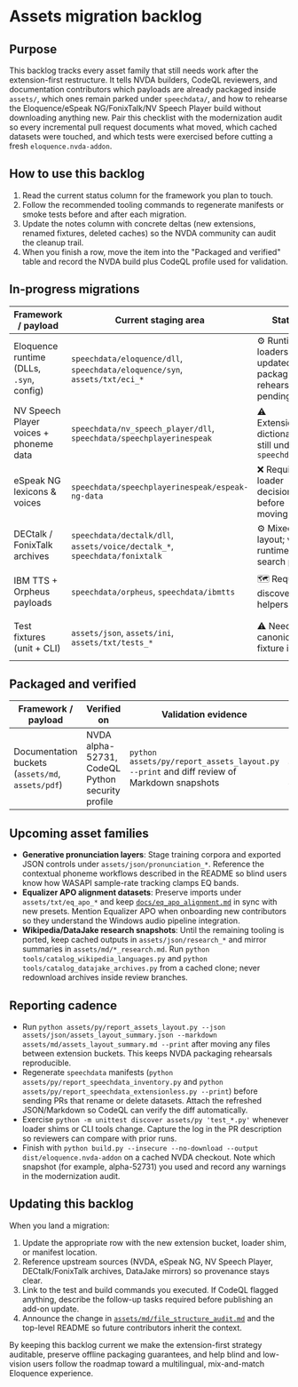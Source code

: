 # Assets migration backlog

## Purpose
This backlog tracks every asset family that still needs work after the extension-first restructure. It tells NVDA builders, CodeQL reviewers, and documentation contributors which payloads are already packaged inside `assets/`, which ones remain parked under `speechdata/`, and how to rehearse the Eloquence/eSpeak NG/FonixTalk/NV Speech Player build without downloading anything new. Pair this checklist with the modernization audit so every incremental pull request documents what moved, which cached datasets were touched, and which tests were exercised before cutting a fresh `eloquence.nvda-addon`.

## How to use this backlog
1. Read the current status column for the framework you plan to touch.
2. Follow the recommended tooling commands to regenerate manifests or smoke tests before and after each migration.
3. Update the notes column with concrete deltas (new extensions, renamed fixtures, deleted caches) so the NVDA community can audit the cleanup trail.
4. When you finish a row, move the item into the "Packaged and verified" table and record the NVDA build plus CodeQL profile used for validation.

## In-progress migrations
| Framework / payload | Current staging area | Status | Next verification steps | Notes |
| --- | --- | --- | --- | --- |
| Eloquence runtime (DLLs, `.syn`, config) | `speechdata/eloquence/dll`, `speechdata/eloquence/syn`, `assets/txt/eci_*` | ⚙️ Runtime loaders updated, packaging rehearsal pending | `python -m unittest discover assets/py 'test_*.py'` then `python build.py --insecure --no-download --output dist/eloquence.nvda-addon` on NVDA alpha-52731 | Ensure [`assets/py/resource_paths.py`](../py/resource_paths.py) exposes every architecture probe before cutting new test builds. |
| NV Speech Player voices + phoneme data | `speechdata/nv_speech_player/dll`, `speechdata/speechplayerinespeak` | ⚠️ Extensionless dictionaries still under `speechdata/` | `python assets/py/report_speechdata_extensionless.py --print` to confirm recommended suffixes; update loaders once `.dict` aliases are safe | Document whether NV Speech Player expects legacy names; mirror the findings in [`assets/md/speechdata_extensionless_inventory.md`](speechdata_extensionless_inventory.md). |
| eSpeak NG lexicons & voices | `speechdata/speechplayerinespeak/espeak-ng-data` | ❌ Requires loader decisions before moving | After experimenting with suffixes, rerun `python assets/py/report_speechdata_inventory.py` and refresh [`assets/md/speechdata_manifest.md`](speechdata_manifest.md) | Coordinate with upstream [eSpeak NG](https://github.com/espeak-ng/espeak-ng) docs to keep IPA tables untouched until shims exist. |
| DECtalk / FonixTalk archives | `speechdata/dectalk/dll`, `assets/voice/dectalk_*`, `speechdata/fonixtalk` | ⚙️ Mixed layout; verify runtime search paths | `python -m unittest discover assets/py 'test_*dectalk*.py'` (to be authored) and capture CodeQL findings before moving archives | Check DataJake provenance when promoting new `.syn` templates; record sources in `assets/md/README.md`. |
| IBM TTS + Orpheus payloads | `speechdata/orpheus`, `speechdata/ibmtts` | 🗺️ Requires discovery helpers | Sketch loader hooks in `assets/py/resource_paths.py`, then stage manifests via `python assets/py/report_speechdata_inventory.py` | Align with [NV Speech Player](https://github.com/nvaccess/NVSpeechPlayer) expectations for multi-voice packages before merging. |
| Test fixtures (unit + CLI) | `assets/json`, `assets/ini`, `assets/txt/tests_*` | ⚠️ Need canonical fixture index | Extend this backlog with a `tests` section once fixture taxonomy settles; ensure `python -m unittest discover assets/py 'test_*.py'` covers every path | Keep cached NVDA manifests (`assets/ini/manifest.ini`) immutable; document overrides explicitly. |

## Packaged and verified
| Framework / payload | Verified on | Validation evidence | Follow-up |
| --- | --- | --- | --- |
| Documentation buckets (`assets/md`, `assets/pdf`) | NVDA alpha-52731, CodeQL Python security profile | `python assets/py/report_assets_layout.py --print` and diff review of Markdown snapshots | Refresh language maturity dashboards after every sprint (`python tools/report_language_maturity.py`). |

## Upcoming asset families
- **Generative pronunciation layers**: Stage training corpora and exported JSON controls under `assets/json/pronunciation_*`. Reference the contextual phoneme workflows described in the README so blind users know how WASAPI sample-rate tracking clamps EQ bands.
- **Equalizer APO alignment datasets**: Preserve imports under `assets/txt/eq_apo_*` and keep [`docs/eq_apo_alignment.md`](../../docs/eq_apo_alignment.md) in sync with new presets. Mention Equalizer APO when onboarding new contributors so they understand the Windows audio pipeline integration.
- **Wikipedia/DataJake research snapshots**: Until the remaining tooling is ported, keep cached outputs in `assets/json/research_*` and mirror summaries in `assets/md/*_research.md`. Run `python tools/catalog_wikipedia_languages.py` and `python tools/catalog_datajake_archives.py` from a cached clone; never redownload archives inside review branches.

## Reporting cadence
- Run `python assets/py/report_assets_layout.py --json assets/json/assets_layout_summary.json --markdown assets/md/assets_layout_summary.md --print` after moving any files between extension buckets. This keeps NVDA packaging rehearsals reproducible.
- Regenerate `speechdata` manifests (`python assets/py/report_speechdata_inventory.py` and `python assets/py/report_speechdata_extensionless.py --print`) before sending PRs that rename or delete datasets. Attach the refreshed JSON/Markdown so CodeQL can verify the diff automatically.
- Exercise `python -m unittest discover assets/py 'test_*.py'` whenever loader shims or CLI tools change. Capture the log in the PR description so reviewers can compare with prior runs.
- Finish with `python build.py --insecure --no-download --output dist/eloquence.nvda-addon` on a cached NVDA checkout. Note which snapshot (for example, alpha-52731) you used and record any warnings in the modernization audit.

## Updating this backlog
When you land a migration:
1. Update the appropriate row with the new extension bucket, loader shim, or manifest location.
2. Reference upstream sources (NVDA, eSpeak NG, NV Speech Player, DECtalk/FonixTalk archives, DataJake mirrors) so provenance stays clear.
3. Link to the test and build commands you executed. If CodeQL flagged anything, describe the follow-up tasks required before publishing an add-on update.
4. Announce the change in [`assets/md/file_structure_audit.md`](file_structure_audit.md) and the top-level README so future contributors inherit the context.

By keeping this backlog current we make the extension-first strategy auditable, preserve offline packaging guarantees, and help blind and low-vision users follow the roadmap toward a multilingual, mix-and-match Eloquence experience.
